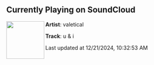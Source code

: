 ## Currently Playing on SoundCloud

[<img align="left" width="100" src="https://i1.sndcdn.com/artworks-9X2lVo8vAUzqYLnN-50ycbA-t500x500.jpg">](https://soundcloud.com/v_letical/misguiding?in=saxurn/sets/juggin)

**Artist**: valetical 

**Track**: u & i

Last updated at 12/21/2024, 10:32:53 AM
